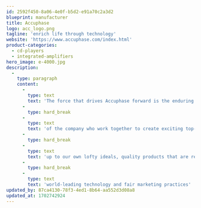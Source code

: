 ```yaml
---
id: 2592f450-8a06-4e0f-b5d2-e91a70c2a3d2
blueprint: manufacturer
title: Accuphase
logo: acc_logo.png
tagline: 'enrich life through technology'
website: 'https://www.accuphase.com/index.html'
product-categories:
  - cd-players
  - integrated-amplifiers
hero_image: e-4000.jpg
description:
  -
    type: paragraph
    content:
      -
        type: text
        text: 'The force that drives Accuphase forward is the enduring ambition of all members'
      -
        type: hard_break
      -
        type: text
        text: 'of the company who work together to create exciting top-class products that live'
      -
        type: hard_break
      -
        type: text
        text: 'up to our own lofty ideals, quality products that are realized through'
      -
        type: hard_break
      -
        type: text
        text: 'world-leading technology and fair marketing practices'
updated_by: 87ca4130-78f3-4ed1-8b64-aa552d3d08a8
updated_at: 1702742924
---
```

